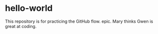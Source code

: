# hello-world
This repository is for practicing the GitHub flow.
epic.
Mary thinks Gwen is great at coding.
